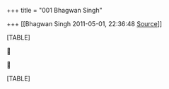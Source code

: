 +++
title = "001 Bhagwan Singh"

+++
[[Bhagwan Singh	2011-05-01, 22:36:48 [Source](https://groups.google.com/g/bvparishat/c/-3-H5TSM9rk)]]



[TABLE]





[TABLE]

